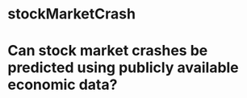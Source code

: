 # stockMarketCrash

# Can stock market crashes be predicted using publicly available economic data? 
